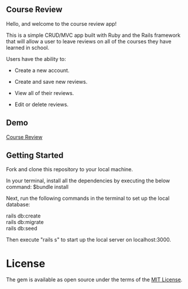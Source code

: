## Course Review

Hello, and welcome to the course review app!

This is a simple CRUD/MVC app built with Ruby and the Rails framework that will allow a user to leave reviews on all of the courses they have learned in school.

Users have the ability to:

* Create a new account.

* Create and save new reviews.

* View all of their reviews.

* Edit or delete reviews.

## Demo
[Course Review](https://youtu.be/RQdk9YKvdpg)


## Getting Started

Fork and clone this repository to your local machine.

In your terminal, install all the dependencies by executing the below command: $bundle install

Next, run the following commands in the terminal to set up the local database:


rails db:create
<br>
rails db:migrate
<br>
rails db:seed


Then execute "rails s" to start up the local server on localhost:3000.
 



# License
The gem is available as open source under the terms of the [MIT License](LICENSE.MD).
